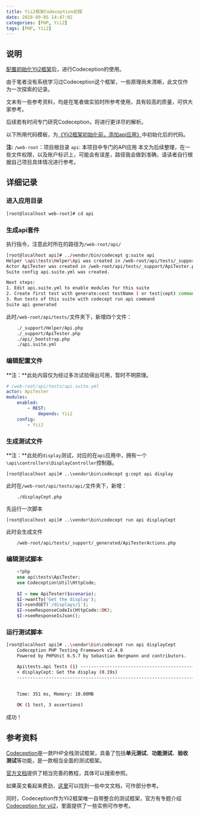 ```yaml
---
title: Yii2框架Codeception初探
date: 2018-09-05 14:47:02
categories: [PHP, Yii2]
tags: [PHP, Yii2]
---
```

## 说明
[配置初始化Yii2框架](https://chelys-cheng.github.io/2018/09/04/Yii2框架初始化前，添加api应用/)后，进行Codeception的使用。

由于笔者没有系统学习过Codeception这个框架，一些原理尚未清晰，此文仅作为一次探索的记录。

文末有一些参考资料，均是在笔者做实验时所参考使用，具有较高的质量，可供大家参考。

后续若有时间专门研究Codeception，将进行更详尽的解析。

以下所用代码模板，为[《Yii2框架初始化前，添加api应用》](https://chelys-cheng.github.io/2018/09/04/Yii2框架初始化前，添加api应用/)中初始化后的代码。
<!--more-->
**注:**
`/web-root`：项目根目录
`api`:  本项目中专门的API应用
本文为后续整理，在一些文件权限，以及账户标识上，可能会有误差，路径我会做到准确，请读者自行根据自己项目具体情况进行参考。

## 详细记录
### 进入应用目录
```bash
[root@localhost web-root]# cd api
```
### 生成api套件
执行指令，注意此时所在的路径为`/web-root/api/`
```bash
[root@localhost api]# ../vendor/bin/codecept g:suite api
Helper \api\tests\Helper\Api was created in /web-root/api/tests/_support/Helper/Api.php
Actor ApiTester was created in /web-root/api/tests/_support/ApiTester.php
Suite config api.suite.yml was created.

Next steps:
1. Edit api.suite.yml to enable modules for this suite
2. Create first test with generate:cest testName ( or test|cept) command
3. Run tests of this suite with codecept run api command
Suite api generated
```
此时`/web-root/api/tests/`文件夹下，新增四个文件：
```bash
	./_support/Helper/Api.php
	./_support/ApiTester.php
	./api/_bootstrap.php
	./api.suite.yml
```
### 编辑配置文件
**注：**此处内容仅为经过多次试验得出可用，暂时不明原理。

```yaml
# /web-root/api/tests/api.suite.yml
actor: ApiTester
modules:
    enabled:
        - REST:
            depends: Yii2
    config:
        - Yii2
```
### 生成测试文件
**注：**此处的`display`测试，对应的在`api`应用中，拥有一个`\api\controllers\DisplayController`控制器。
```
[root@localhost api]# ..\vendor\bin\codecept g:cept api display
```
此时在`/web-root/api/tests/api/`文件夹下，新增：
```
	./displayCept.php
```
先运行一次脚本
```
[root@localhost api]# ..\vendor\bin\codecept run api displayCept
```
此时会生成文件
```
	/web-root/api/tests/_support/_generated/ApiTesterActions.php
```
### 编辑测试脚本
```php
	<?php
	use api\tests\ApiTester;
	use Codeception\Util\HttpCode;
	
	$I = new ApiTester($scenario);
	$I->wantTo('Get the display');
	$I->sendGET('/displays/1');
	$I->seeResponseCodeIs(HttpCode::OK);
	$I->seeResponseIsJson();
```
### 运行测试脚本
```bash
[root@localhost api]# ..\vendor\bin\codecept run api displayCept
    Codeception PHP Testing Framework v2.4.0
    Powered by PHPUnit 6.5.7 by Sebastian Bergmann and contributors.

    Api\tests.api Tests (1) -------------------------------------------
    + displayCept: Get the display (0.19s)
    -------------------------------------------------------------------
    
    
    Time: 351 ms, Memory: 10.00MB

    OK (1 test, 3 assertions)
```
成功！

## 参考资料
[Codeception](https://codeception.com/)是一款PHP全栈测试框架，具备了包括**单元测试**、**功能测试**、**验收测试**等功能，是一款相当全面的测试框架。

[官方文档](https://codeception.com/docs)提供了相当完善的教程，具体可以搜索参照。

如果英文看起来费劲，[这里](https://www.cloudxns.net/Support/lists.html?keyword=【Codeception中文文档】)可以找到一些中文文档，可作部分参考。

同时，Codeception作为Yii2框架唯一自带整合的测试框架，官方有专题介绍[Codeception for yii2](https://codeception.com/for/yii)，里面提供了一些实例可作参考。

